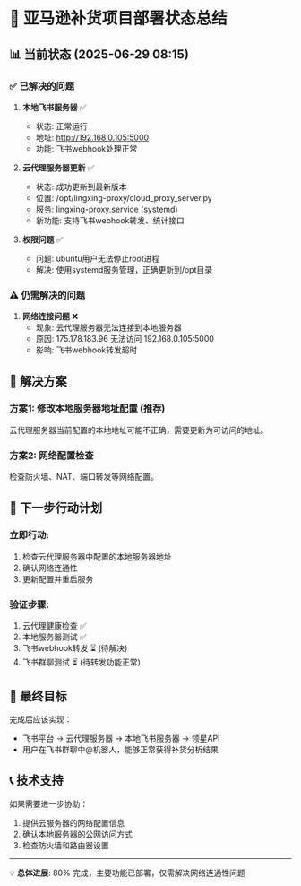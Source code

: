 # 🚀 亚马逊补货项目部署状态总结

## 📊 当前状态 (2025-06-29 08:15)

### ✅ **已解决的问题**

1. **本地飞书服务器** ✅
   - 状态: 正常运行
   - 地址: http://192.168.0.105:5000
   - 功能: 飞书webhook处理正常

2. **云代理服务器更新** ✅
   - 状态: 成功更新到最新版本
   - 位置: /opt/lingxing-proxy/cloud_proxy_server.py
   - 服务: lingxing-proxy.service (systemd)
   - 新功能: 支持飞书webhook转发、统计接口

3. **权限问题** ✅
   - 问题: ubuntu用户无法停止root进程
   - 解决: 使用systemd服务管理，正确更新到/opt目录

### ⚠️ **仍需解决的问题**

1. **网络连接问题** ❌
   - 现象: 云代理服务器无法连接到本地服务器
   - 原因: 175.178.183.96 无法访问 192.168.0.105:5000
   - 影响: 飞书webhook转发超时

## 🔧 解决方案

### 方案1: 修改本地服务器地址配置 (推荐)

云代理服务器当前配置的本地地址可能不正确，需要更新为可访问的地址。

### 方案2: 网络配置检查

检查防火墙、NAT、端口转发等网络配置。

## 📝 下一步行动计划

### 立即行动:
1. 检查云代理服务器中配置的本地服务器地址
2. 确认网络连通性
3. 更新配置并重启服务

### 验证步骤:
1. 云代理健康检查 ✅
2. 本地服务器测试 ✅  
3. 飞书webhook转发 ⏳ (待解决)
4. 飞书群聊测试 ⏳ (待转发功能正常)

## 🎯 最终目标

完成后应该实现：
- 飞书平台 → 云代理服务器 → 本地飞书服务器 → 领星API
- 用户在飞书群聊中@机器人，能够正常获得补货分析结果

## 📞 技术支持

如果需要进一步协助：
1. 提供云服务器的网络配置信息
2. 确认本地服务器的公网访问方式
3. 检查防火墙和路由器设置

---

💡 **总体进展**: 80% 完成，主要功能已部署，仅需解决网络连通性问题 